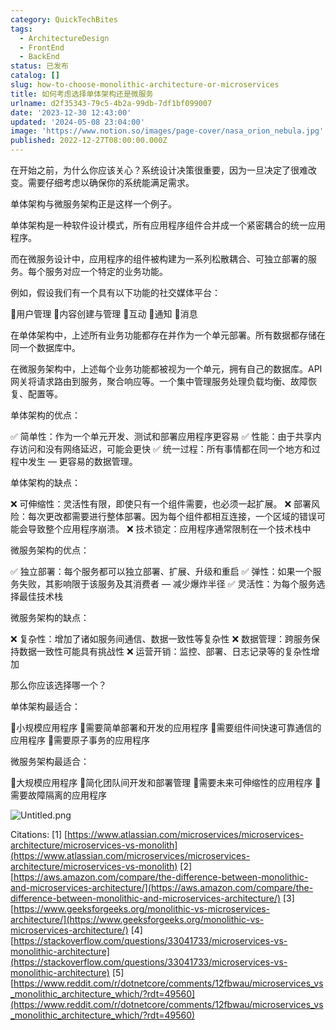```yaml
---
category: QuickTechBites
tags:
  - ArchitectureDesign
  - FrontEnd
  - BackEnd
status: 已发布
catalog: []
slug: how-to-choose-monolithic-architecture-or-microservices
title: 如何考虑选择单体架构还是微服务
urlname: d2f35343-79c5-4b2a-99db-7df1bf099007
date: '2023-12-30 12:43:00'
updated: '2024-05-08 23:04:00'
image: 'https://www.notion.so/images/page-cover/nasa_orion_nebula.jpg'
published: 2022-12-27T08:00:00.000Z
---
```


在开始之前，为什么你应该关心？系统设计决策很重要，因为一旦决定了很难改变。需要仔细考虑以确保你的系统能满足需求。


单体架构与微服务架构正是这样一个例子。


单体架构是一种软件设计模式，所有应用程序组件合并成一个紧密耦合的统一应用程序。


而在微服务设计中，应用程序的组件被构建为一系列松散耦合、可独立部署的服务。每个服务对应一个特定的业务功能。


例如，假设我们有一个具有以下功能的社交媒体平台：


🔸用户管理
🔸内容创建与管理
🔸互动
🔸通知
🔸消息


在单体架构中，上述所有业务功能都存在并作为一个单元部署。所有数据都存储在同一个数据库中。


在微服务架构中，上述每个业务功能都被视为一个单元，拥有自己的数据库。API 网关将请求路由到服务，聚合响应等。一个集中管理服务处理负载均衡、故障恢复、配置等。


单体架构的优点：


✅ 简单性：作为一个单元开发、测试和部署应用程序更容易
✅ 性能：由于共享内存访问和没有网络延迟，可能会更快
✅ 统一过程：所有事情都在同一个地方和过程中发生 — 更容易的数据管理。


单体架构的缺点：


❌ 可伸缩性：灵活性有限，即使只有一个组件需要，也必须一起扩展。
❌ 部署风险：每次更改都需要进行整体部署。因为每个组件都相互连接，一个区域的错误可能会导致整个应用程序崩溃。
❌ 技术锁定：应用程序通常限制在一个技术栈中


微服务架构的优点：


✅ 独立部署：每个服务都可以独立部署、扩展、升级和重启
✅ 弹性：如果一个服务失败，其影响限于该服务及其消费者 — 减少爆炸半径
✅ 灵活性：为每个服务选择最佳技术栈


微服务架构的缺点：


❌ 复杂性：增加了诸如服务间通信、数据一致性等复杂性
❌ 数据管理：跨服务保持数据一致性可能具有挑战性
❌ 运营开销：监控、部署、日志记录等的复杂性增加


那么你应该选择哪一个？


单体架构最适合：


🔹小规模应用程序
🔹需要简单部署和开发的应用程序
🔹需要组件间快速可靠通信的应用程序
🔹需要原子事务的应用程序


微服务架构最适合：


🔸大规模应用程序
🔸简化团队间开发和部署管理
🔸需要未来可伸缩性的应用程序
🔸需要故障隔离的应用程序


![Untitled.png](https://prod-files-secure.s3.us-west-2.amazonaws.com/5d24fe63-e567-4804-86f9-9fdc62e13082/8d149051-cc00-4198-a3d7-e00805eb8f9e/Untitled.png?X-Amz-Algorithm=AWS4-HMAC-SHA256&X-Amz-Content-Sha256=UNSIGNED-PAYLOAD&X-Amz-Credential=ASIAZI2LB4666RNI6ZO7%2F20250331%2Fus-west-2%2Fs3%2Faws4_request&X-Amz-Date=20250331T053940Z&X-Amz-Expires=3600&X-Amz-Security-Token=IQoJb3JpZ2luX2VjEDUaCXVzLXdlc3QtMiJIMEYCIQChaYtr1okK%2B7rS49yaYIaf%2FaHrcLI16%2ByUXVdBHewZKQIhAP1M89csRW%2FRV%2F3XZWxG3wNNUY0sh9D1%2Beqm%2BDBSoTg2KogECJ7%2F%2F%2F%2F%2F%2F%2F%2F%2F%2FwEQABoMNjM3NDIzMTgzODA1IgyYwePaZn7Cg8z1L98q3AMjbcBM%2Fu9oOW7y03GyNYzMYJhREL4OJIJUsCABWV6%2BSwDLPVjGLHrv5wuSbLgdJ2rbawBXVivrSSHtyaZkasYUjysq3Iq6VxBElZZV0vSpzD8M1H6NdWzqvqEsWgc5%2B3tOp88HfrRl2lgKqyPEcJdWyxiNLSSNHAkgFSmgEWBkDgY8J1%2F78uIUOo2E%2BDcgHSe3JdQfHx9fXknFjVWu0EjQvXzFQlWEFtVJlzZyuMEZQlkCmbkgghVMt3%2B2UZfvy9VsNFQh%2FhAIYGT6bbJUtpeMyl3Sten3TIvqOS%2BpZcGQHuT2nzSsLF3Ii48rvr2xYkIWQ4cTYwHmzqXumDdv0TwDfHjo8nz1ekCOxAq9%2FAyTGDP2iww1sbKv5IVeILz5N6RRFKHt9JNwvEBaw7s2E0r45xltMJPfLxNcauVJk4WQl0EHPbEAXS1LLtxtMddLhZGjisyKrTT8qPeR7vaq37MUqihBw6x7jUQX8x6SyI4qDmj67oElJEp8XO7J96qND%2BqSirqtRKkki3X2qOtB9u3BeE0MplTDA%2BLwo2ngu6nKqdV99gjvSDpQzOP8Cyx0ekF1F59ULIbx2%2BE8z5DR8r3L3lp9bp56%2FEnQ9oIQucFI0eA84%2BD%2F3guctrzONTDDyKi%2FBjqkAcn%2FG6sHRz8m0Uhx9MP7MBxatcEauLMdgBMs23BNyqEPUdGaJohu29dRqeg4WTM0tHBWAgT6dLusoYfW2sXAOEL35Ja1BEmFMbyWo8X1igWBXckq5lhxURqO%2BAnuMqXQAqpbuVackuV28WrSyIMTQ1tkldxsIDMyuxASxiqWFu9JOL%2Ff1Tnl%2F005Qik4FhcCHg9Q4elIdALydPy2Zq%2Fwrc30GObN&X-Amz-Signature=89cf24be5377645771487ba32c280b46df4753673ad2487154ae59676d1f4477&X-Amz-SignedHeaders=host&x-id=GetObject)


Citations:
[1] [https://www.atlassian.com/microservices/microservices-architecture/microservices-vs-monolith](https://www.atlassian.com/microservices/microservices-architecture/microservices-vs-monolith)
[2] [https://aws.amazon.com/compare/the-difference-between-monolithic-and-microservices-architecture/](https://aws.amazon.com/compare/the-difference-between-monolithic-and-microservices-architecture/)
[3] [https://www.geeksforgeeks.org/monolithic-vs-microservices-architecture/](https://www.geeksforgeeks.org/monolithic-vs-microservices-architecture/)
[4] [https://stackoverflow.com/questions/33041733/microservices-vs-monolithic-architecture](https://stackoverflow.com/questions/33041733/microservices-vs-monolithic-architecture)
[5] [https://www.reddit.com/r/dotnetcore/comments/12fbwau/microservices_vs_monolithic_architecture_which/?rdt=49560](https://www.reddit.com/r/dotnetcore/comments/12fbwau/microservices_vs_monolithic_architecture_which/?rdt=49560)

